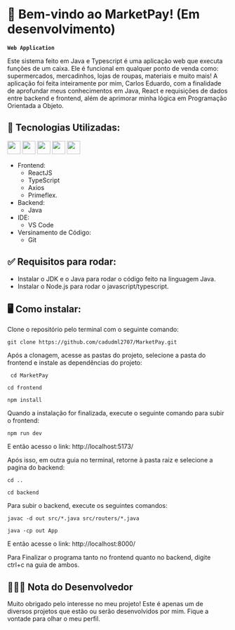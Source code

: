 # 🛒 Bem-vindo ao MarketPay! (Em desenvolvimento)

**`Web Application`**

Este sistema feito em Java e Typescript é uma aplicação web que executa funções de um caixa. Ele é funcional em qualquer ponto de venda como: supermercados, mercadinhos, lojas de roupas, materiais e muito mais! A aplicação foi feita inteiramente por mim, Carlos Eduardo, com a finalidade de aprofundar meus conhecimentos em Java, React e requisições de dados entre backend e frontend, além de aprimorar minha lógica em Programação Orientada a Objeto.

## 🤖 Tecnologias Utilizadas:

<img width="30" src="https://cdn.jsdelivr.net/gh/devicons/devicon@latest/icons/react/react-original.svg" /> <img width="30" src="https://cdn.jsdelivr.net/gh/devicons/devicon@latest/icons/typescript/typescript-original.svg" /> <img width="30" src="https://cdn.jsdelivr.net/gh/devicons/devicon@latest/icons/java/java-original.svg" /> <img width="30" src="https://cdn.jsdelivr.net/gh/devicons/devicon@latest/icons/vscode/vscode-original.svg" /> <img width="30" src="https://cdn.jsdelivr.net/gh/devicons/devicon@latest/icons/git/git-original.svg" />

* Frontend:
  * ReactJS
  * TypeScript
  * Axios
  * Primeflex.
* Backend:
  * Java
* IDE:
  * VS Code
* Versinamento de Código:
  * Git

## ✅ Requisitos para rodar:

* Instalar o JDK e o Java para rodar o código feito na linguagem Java.
* Instalar o Node.js para rodar o javascript/typescript.

## 🖥️ Como instalar:

Clone o repositório pelo terminal com o seguinte comando: 
```
git clone https://github.com/cadudml2707/MarketPay.git
```

Após a clonagem, acesse as pastas do projeto, selecione a pasta do frontend e instale as dependências do projeto:
```
 cd MarketPay
```
```
cd frontend
```
```
npm install
```

Quando a instalação for finalizada, execute o seguinte comando para subir o frontend:
```
npm run dev
```

E então acesso o link: http://localhost:5173/

Após isso, em outra guia no terminal, retorne à pasta raiz e selecione a pagina do backend:
```
cd ..
```
```
cd backend
```
Para subir o backend, execute os seguintes comandos:
```
javac -d out src/*.java src/routers/*.java
```
```
java -cp out App
```
E então acesse o link: http://localhost:8000/

Para Finalizar o programa tanto no frontend quanto no backend, digite ctrl+c na guia de ambos.

## 👨🏻‍💻 Nota do Desenvolvedor

Muito obrigado pelo interesse no meu projeto! Este é apenas um de diversos projetos que estão ou serão desenvolvidos por mim. Fique a vontade para olhar o meu perfil.
